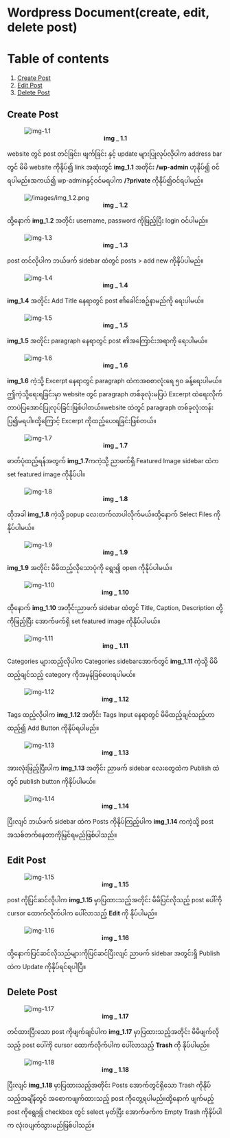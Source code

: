 # Wordpress Document(create, edit, delete post)

# Table of contents

1. [Create Post](#creat-post)
2. [Edit Post](#edit-post)
3. [Delete Post](#delete-post)

## Create Post

<figure>
<img src="https://user-images.githubusercontent.com/52080116/193448356-808c1ab1-38f3-4a48-90e3-dd3604a0f456.png" alt="img-1.1">
<figcaption align = "center"><b>img _ 1.1</b></figcaption>
</figure>

website တွင် post တင်ခြင်း၊ ဖျက်ခြင်း နှင့် update များပြုလုပ်လိုပါက address bar တွင် မိမိ website ကိုနိုပ်၍ link အဆုံးတွင် **img_1.1** အတိုင်း **/wp-admin** ဟုနိုပ်၍ ဝင်ရပါမည်။အကယ်၍ wp-adminနှင့်ဝင်မရပါက **/?private** ကိုနိုပ်၍ဝင်ရပါမည်။

<figure>
<img src="https://user-images.githubusercontent.com/52080116/193448360-1d8bc1fa-1c3b-43f4-be77-f3e7b1fe534d.png" alt="/images/img_1.2.png">
<figcaption align = "center"><b>img _ 1.2</b></figcaption>
</figure>

ထို့နောက် **img_1.2** အတိုင်း username, password ကိုဖြည့်ပြီး login ဝင်ပါမည်။

<figure>
<img src="https://user-images.githubusercontent.com/52080116/193448361-cff3ea2b-f5dc-4a68-8ce5-e6097a9ca970.png" alt="img-1.3">
<figcaption align = "center"><b>img _ 1.3</b></figcaption>
</figure>

post တင်လိုပါက ဘယ်ဖက် sidebar ထဲတွင် posts > add new ကိုနိုပ်ပါမည်။

<figure>
<img src="https://user-images.githubusercontent.com/52080116/193448365-470f7ed4-c879-4da1-ad10-52df3578a27b.png" alt="img-1.4">
<figcaption align = "center"><b>img _ 1.4</b></figcaption>
</figure>

**img_1.4** အတိုင်း Add Title နေရာတွင် post ၏ခေါင်းစဥ်နာမည်ကို ရေးပါမယ်။

<figure>
<img src="https://user-images.githubusercontent.com/52080116/193448369-7d251698-48e8-4d2e-aec0-6825cdd0fc09.png" alt="img-1.5">
<figcaption align = "center"><b>img _ 1.5</b></figcaption>
</figure>

**img_1.5** အတိုင်း paragraph နေရာတွင် post ၏အကြောင်းအရာကို ရေးပါမယ်။

<figure>
<img src="https://user-images.githubusercontent.com/52080116/193448374-b6cafece-4cd6-4c08-ba59-380d95bbeac0.png" alt="img-1.6">
<figcaption align = "center"><b>img _ 1.6</b></figcaption>
</figure>

**img_1.6** ကဲ့သို့ Excerpt နေရာတွင် paragraph ထဲကအစစာလုံးရေ ၅၀ ခန့်ရေးပါမယ်။ဤကဲ့သို့ရေးရခြင်းမှာ website တွင် paragraph တစ်ခုလုံးမပြပဲ Excerpt ထဲရေးလိုက်တာပဲပြအောင်ပြုလုပ်ခြင်းဖြစ်ပါတယ်။website ထဲတွင် paragraph တစ်ခုလုံးတန်းပြ၍မရပါ။ထို့ကြောင့် Excerpt ကိုထည့်ပေးရခြင်းဖြစ်တယ်။

<figure>
<img src="https://user-images.githubusercontent.com/52080116/193448379-e8d9bf4d-db7c-46c7-bdd6-d0efd9aa37bb.png" alt="img-1.7">
<figcaption align = "center"><b>img _ 1.7</b></figcaption>
</figure>

ဓာတ်ပုံထည့်ရန်အတွက် **img_1.7**ကကဲ့သို့ ညာဖက်ရှိ Featured Image sidebar ထဲက set featured image ကိုနိုပ်ပါ။

<figure>
<img src="https://user-images.githubusercontent.com/52080116/193448381-13f4aa9d-ec89-4d71-982f-fd1dd4ec9851.png" alt="img-1.8">
<figcaption align = "center"><b>img _ 1.8</b></figcaption>
</figure>

ထိုအခါ **img_1.8** ကဲ့သို့ popup လေးတက်လာပါလိုက်မယ်။ထို့နောက် Select Files ကိုနိုပ်ပါမယ်။

<figure>
<img src="https://user-images.githubusercontent.com/52080116/193448383-b2f64838-592b-491e-ae44-e118d01b51c7.png" alt="img-1.9">
<figcaption align = "center"><b>img _ 1.9</b></figcaption>
</figure>

**img_1.9** အတိုင်း မိမိထည့်လိုသောပုံကို ရွေး၍ open ကိုနိုပ်ပါမယ်။

<figure>
<img src="https://user-images.githubusercontent.com/52080116/193448387-cfd24d9d-7b58-433b-a893-52a7a30e97be.png" alt="img-1.10">
<figcaption align = "center"><b>img _ 1.10</b></figcaption>
</figure>

ထိုနောက် **img_1.10** အတိုင်းညာဖက် sidebar ထဲတွင် Title, Caption, Description တို့ကိုဖြည့်ပြီး အောက်ဖက်ရှိ set featured image ကိုနိုပ်ပါမယ်။

<figure>
<img src="https://user-images.githubusercontent.com/52080116/193448395-417f7303-0be2-4a0a-8eef-24b5e2a66b34.png" alt="img-1.11">
<figcaption align = "center"><b>img _ 1.11</b></figcaption>
</figure>

Categories များထည့်လိုပါက Categories sidebarအောက်တွင် **img_1.11** ကဲ့သို့ မိမိထည့်ချင်သည့် category ကိုအမှန်ခြစ်ပေးရပါမယ်။

<figure>
<img src="https://user-images.githubusercontent.com/52080116/193448397-204c27dd-cc20-44e3-8aff-87ea85d8976b.png" alt="img-1.12">
<figcaption align = "center"><b>img _ 1.12</b></figcaption>
</figure>

Tags ထည့်လိုပါက **img_1.12** အတိုင်း Tags Input နေရာတွင် မိမိထည့်ချင်သည့်ဟာထည့်၍ Add Button ကိုနိုပ်ရပါမည်။

<figure>
<img src="https://user-images.githubusercontent.com/52080116/193448401-b29a0ee9-ff42-4e21-ab23-95c353c97653.png" alt="img-1.13">
<figcaption align = "center"><b>img _ 1.13</b></figcaption>
</figure>

အားလုံးဖြည့်ပြီးပါက **img_1.13** အတိုင်း ညာဖက် sidebar လေးတွေထဲက Publish ထဲတွင် publish button ကိုနိုပ်ပါမယ်။

<figure>
<img src="https://user-images.githubusercontent.com/52080116/193448407-adcfd21d-9f4b-4120-bc2c-6c8d0f9d7a3a.png" alt="img-1.14">
<figcaption align = "center"><b>img _ 1.14</b></figcaption>
</figure>

ပြီးလျင် ဘယ်ဖက် sidebar ထဲက Posts ကိုနိုပ်ကြည့်ပါက **img_1.14** ကကဲ့သို့ post အသစ်တက်နေတာကိုမြင်ရမည်ဖြစ်ပါသည်။

## Edit Post

<figure>
<img src="https://user-images.githubusercontent.com/52080116/193448412-d2b350a6-084a-4802-b1d8-ff5b487b1915.png" alt="img-1.15">
<figcaption align = "center"><b>img _ 1.15</b></figcaption>
</figure>

post ကိုပြင်ဆင်လိုပါက **img_1.15** မှာပြထားသည့်အတိုင်း မိမိပြင်လိုသည့် post ပေါ်ကို cursor ထောက်လိုက်ပါက ပေါ်လာသည့် **Edit** ကို နိုပ်ပါမည်။

<figure>
<img src="https://user-images.githubusercontent.com/52080116/193448415-d4b25202-ea87-4890-913c-2837962f2539.png" alt="img-1.16">
<figcaption align = "center"><b>img _ 1.16</b></figcaption>
</figure>

ထို့နောက်ပြင်ဆင်လိုသည်များကိုပြင်ဆင်ပြီးလျင် ညာဖက် sidebar အတွင်းရှိ Publish ထဲက Update ကိုနိုပ်ရင်ရပါပြီ။

## Delete Post

<figure>
<img src="https://user-images.githubusercontent.com/52080116/193448421-46aa2724-b51a-4bbf-a0c0-0a2d41a68fed.png" alt="img-1.17">
<figcaption align = "center"><b>img _ 1.17</b></figcaption>
</figure>

တင်ထားပြီးသော post ကိုဖျက်ချင်ပါက **img_1.17** မှာပြထားသည့်အတိုင်း မိမိဖျက်လိုသည့် post ပေါ်ကို cursor ထောက်လိုက်ပါက ပေါ်လာသည့် **Trash** ကို နိုပ်ပါမည်။

<figure>
<img src="https://user-images.githubusercontent.com/52080116/193448423-e19c6220-eb00-4561-879f-06a4e040fa27.png" alt="img-1.18">
<figcaption align = "center"><b>img _ 1.18</b></figcaption>
</figure>

ပြီးလျင် **img_1.18** မှာပြထားသည့်အတိုင်း Posts အောက်တွင်ရှိသော Trash ကိုနိုပ်သည့်အချိန်တွင် အစောကဖျက်ထားသည့် post ကိုတွေ့ရပါမည်။ထို့နောက် ဖျက်မည့် post ကိုရွေး၍ checkbox တွင် select မှတ်ပြီး အောက်ဖက်က Empty Trash ကိုနိုပ်ပါက လုံး၀ပျက်သွားမည်ဖြစ်ပါသည်။
